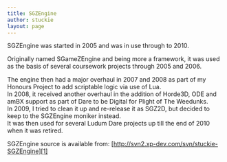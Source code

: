```yaml
---
title: SGZEngine
author: stuckie
layout: page
---
```

SGZEngine was started in 2005 and was in use through to 2010.

Originally named SGameZEngine and being more a framework, it was used as the basis of several coursework projects through 2005 and 2006.

The engine then had a major overhaul in 2007 and 2008 as part of my Honours Project to add scriptable logic via use of Lua.  
In 2008, it received another overhaul in the addition of Horde3D, ODE and amBX support as part of Dare to be Digital for Plight of The Weedunks.  
In 2009, I tried to clean it up and re-release it as SGZ2D, but decided to keep to the SGZEngine moniker instead.  
It was then used for several Ludum Dare projects up till the end of 2010 when it was retired.

SGZEngine source is available from: ﻿﻿﻿﻿[http://svn2.xp-dev.com/svn/stuckie-SGZEngine][1]

 [1]: ﻿﻿﻿﻿http://svn2.xp-dev.com/svn/stuckie-SGZEngine